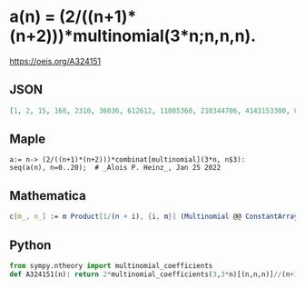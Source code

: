 # a\(n\) \= \(2/\(\(n\+1\)\*\(n\+2\)\)\)\*multinomial\(3\*n;n,n,n\)\.
https://oeis.org/A324151
## JSON
```JSON
[1, 2, 15, 168, 2310, 36036, 612612, 11085360, 210344706, 4143153300, 84106011990, 1750346095680, 37194854533200, 804553314979680, 17671438882589400, 393345439598342880, 8858467087621013610, 201578121034100464500, 4629577513083174001350, 107211268724031397926000]
```
## Maple
```Maple
a:= n-> (2/((n+1)*(n+2)))*combinat[multinomial](3*n, n$3):
seq(a(n), n=0..20);  # _Alois P. Heinz_, Jan 25 2022
```
## Mathematica
```Mathematica
c[m_, n_] := m Product[1/(n + i), {i, m}] (Multinomial @@ ConstantArray[n, m + 1]); Array[c[2, #] &, 20, 0] (* _Michael De Vlieger_, Mar 01 2019 *)
```
## Python
```Python
from sympy.ntheory import multinomial_coefficients
def A324151(n): return 2*multinomial_coefficients(3,3*n)[(n,n,n)]//(n+1)//(n+2) # _Chai Wah Wu_, Jan 25 2022
```

